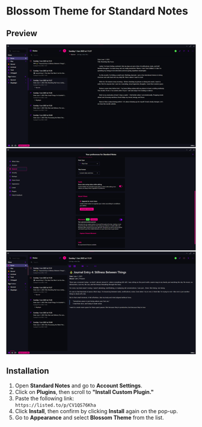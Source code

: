 # Blossom Theme for Standard Notes

## Preview <!---Do not chang headers (Required for WebBuilder)-->
![](./screenshot01.png)
![](./screenshot02.png)
![](./screenshot03.png)

## Installation <!---Do not chang headers (Required for WebBuilder)-->

1. Open **Standard Notes** and go to **Account Settings**.
2. Click on **Plugins**, then scroll to **"Install Custom Plugin."**
3. Paste the following link:  
   `https://listed.to/p/CV1QS76Kha`
4. Click **Install**, then confirm by clicking **Install** again on the pop-up.
5. Go to **Appearance** and select **Blossom Theme** from the list.



<!---Always remember to update the private post in Standard Notes after a new version update and also to update the version numbers of the jsons and the release-->